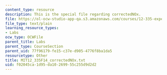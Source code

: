 ```yaml
---
content_type: resource
description: This is the special file regarding correctedNOx.
file: https://ol-ocw-studio-app-qa.s3.amazonaws.com/courses/12-335-experimental-atmospheric-chemistry-fall-2014/f02045ca1d95da10269955c255d9d2d2_MIT12_335F14_correctedNOx.txt
file_type: text/plain
learning_resource_types:
- Labs
ocw_type: OCWFile
parent_title: Labs
parent_type: CourseSection
parent_uid: 77f96179-fe15-c37e-d905-4776f8ba1da5
resourcetype: Other
title: MIT12_335F14_correctedNOx.txt
uid: f02045ca-1d95-da10-2699-55c255d9d2d2
---
```

